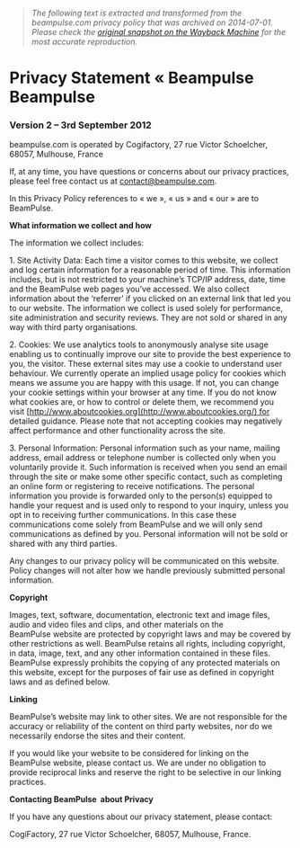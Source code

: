 > *The following text is extracted and transformed from the beampulse.com privacy policy that was archived on 2014-07-01. Please check the [original snapshot on the Wayback Machine](https://web.archive.org/web/20140701083739id_/http%3A//www.beampulse.com/privacy) for the most accurate reproduction.*

# Privacy Statement « Beampulse Beampulse

### Version 2 – 3rd September 2012

beampulse.com is operated by Cogifactory, 27 rue Victor Schoelcher, 68057, Mulhouse, France

If, at any time, you have questions or concerns about our privacy practices, please feel free contact us at contact@beampulse.com.

In this Privacy Policy references to « we », « us » and « our » are to BeamPulse.

**What information we collect and how**

The information we collect includes:

1\. Site Activity Data: Each time a visitor comes to this website, we collect and log certain information for a reasonable period of time. This information includes, but is not restricted to your machine’s TCP/IP address, date, time and the BeamPulse web pages you’ve accessed. We also collect information about the ‘referrer’ if you clicked on an external link that led you to our website. The information we collect is used solely for performance, site administration and security reviews. They are not sold or shared in any way with third party organisations.

2\. Cookies: We use analytics tools to anonymously analyse site usage enabling us to continually improve our site to provide the best experience to you, the visitor. These external sites may use a cookie to understand user behaviour. We currently operate an implied usage policy for cookies which means we assume you are happy with this usage. If not, you can change your cookie settings within your browser at any time. If you do not know what cookies are, or how to control or delete them, we recommend you visit [http://www.aboutcookies.org](http://www.aboutcookies.org/) for detailed guidance. Please note that not accepting cookies may negatively affect performance and other functionality across the site.

3\. Personal Information: Personal information such as your name, mailing address, email address or telephone number is collected only when you voluntarily provide it. Such information is received when you send an email through the site or make some other specific contact, such as completing an online form or registering to receive notifications. The personal information you provide is forwarded only to the person(s) equipped to handle your request and is used only to respond to your inquiry, unless you opt in to receiving further communications. In this case these communications come solely from BeamPulse and we will only send communications as defined by you. Personal information will not be sold or shared with any third parties.

Any changes to our privacy policy will be communicated on this website. Policy changes will not alter how we handle previously submitted personal information.

**Copyright**

Images, text, software, documentation, electronic text and image files, audio and video files and clips, and other materials on the BeamPulse website are protected by copyright laws and may be covered by other restrictions as well. BeamPulse retains all rights, including copyright, in data, image, text, and any other information contained in these files. BeamPulse expressly prohibits the copying of any protected materials on this website, except for the purposes of fair use as defined in copyright laws and as defined below.

**Linking**

BeamPulse’s website may link to other sites. We are not responsible for the accuracy or reliability of the content on third party websites, nor do we necessarily endorse the sites and their content.

If you would like your website to be considered for linking on the BeamPulse website, please contact us. We are under no obligation to provide reciprocal links and reserve the right to be selective in our linking practices.

**Contacting BeamPulse  about Privacy**

If you have any questions about our privacy statement, please contact:

CogiFactory, 27 rue Victor Schoelcher, 68057, Mulhouse, France.
